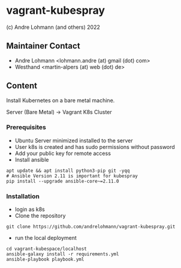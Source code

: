 # vagrant-kubespray

 (c) Andre Lohmann (and others) 2022

## Maintainer Contact
  * Andre Lohmann
    <lohmann.andre (at) gmail (dot) com>
  * Westhand
    <martin-alpers (at) web (dot) de>

## Content

Install Kubernetes on a bare metal machine.

Server (Bare Metal) -> Vagrant K8s Cluster

### Prerequisites

  * Ubuntu Server minimized installed to the server
  * User k8s is created and has sudo permissions without password
  * Add your public key for remote access
  * Install ansible

```
apt update && apt install python3-pip git -yqq
# Ansible Version 2.11 is important for kubespray
pip install --upgrade ansible-core~=2.11.0
```

### Installation

  * login as k8s
  * Clone the repository

```
git clone https://github.com/andrelohmann/vagrant-kubespray.git
```

  * run the local deployment

```
cd vagrant-kubespace/localhost
ansible-galaxy install -r requirements.yml
ansible-playbook playbook.yml
```
